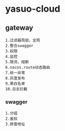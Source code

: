 # yasuo-cloud
## gateway
    1.过滤器局部，全局
    2.整合swagger
    3.权限
    4.监控
    5.限流，熔断
    6.nacos.route动态路由
    7.统一异常
    8.灰度发布
    9.黑白名单
    10.日志拦截
### swagger
    1.分组
    2.鉴权
    3.排查地址
